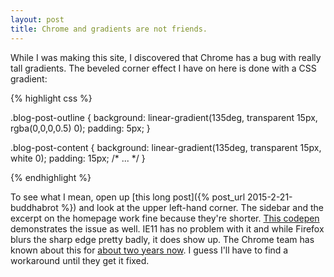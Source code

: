 ```yaml
---
layout: post
title: Chrome and gradients are not friends.
---
```


While I was making this site, I discovered that Chrome has a bug with really tall gradients. The beveled corner effect I have on here is done with a CSS gradient:

{% highlight css %}

.blog-post-outline {
	background: linear-gradient(135deg, transparent 15px, rgba(0,0,0,0.5) 0);
	padding: 5px;
}

.blog-post-content {
	background: linear-gradient(135deg, transparent 15px, white 0);
	padding: 15px;
	/* ... */
}

{% endhighlight %}

To see what I mean, open up [this long post]({% post_url 2015-2-21-buddhabrot %}) and look at the upper left-hand corner. The sidebar and the excerpt on the homepage work fine because they're shorter. [This codepen](http://codepen.io/anon/pen/KwBwBp) demonstrates the issue as well. IE11 has no problem with it and while Firefox blurs the sharp edge pretty badly, it does show up. The Chrome team has known about this for [about two years now](https://code.google.com/p/chromium/issues/detail?id=177293). I guess I'll have to find a workaround until they get it fixed.